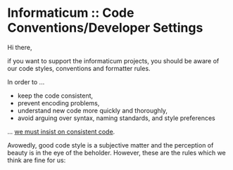 # Informaticum :: Code Conventions/Developer Settings

Hi there,

if you want to support the informaticum projects, you should be aware of our code styles, conventions and formatter rules.

In order to ...

* keep the code consistent, 
* prevent encoding problems, 
* understand new code more quickly and thoroughly,
* avoid arguing over syntax, naming standards, and style preferences

... [we must insist on consistent code](https://www.google.de/search?q=coding+style+matters).

Avowedly, good code style is a subjective matter and the perception of beauty is in the eye of the beholder.
However, these are the rules which we think are fine for us:
